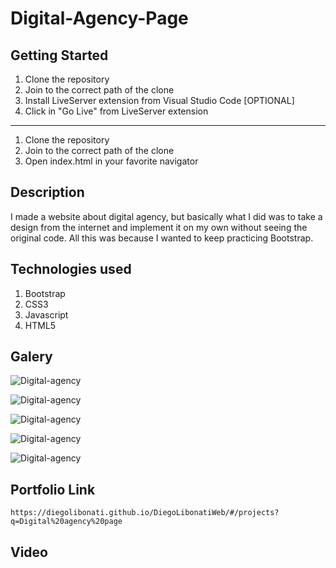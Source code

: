 # Digital-Agency-Page

## Getting Started

1. Clone the repository
2. Join to the correct path of the clone
3. Install LiveServer extension from Visual Studio Code [OPTIONAL]
4. Click in "Go Live" from LiveServer extension

---

1. Clone the repository
2. Join to the correct path of the clone
3. Open index.html in your favorite navigator

## Description

I made a website about digital agency, but basically what I did was to take a design from the internet and implement it on my own without seeing the original code. All this was because I wanted to keep practicing Bootstrap.

## Technologies used

1. Bootstrap
2. CSS3
3. Javascript
4. HTML5

## Galery

![Digital-agency](https://raw.githubusercontent.com/DiegoLibonati/DiegoLibonatiWeb/main/data/projects/Bootstrap/Imagenes/digitalagency/digitalagency.jpg)

![Digital-agency](https://raw.githubusercontent.com/DiegoLibonati/DiegoLibonatiWeb/main/data/projects/Bootstrap/Imagenes/digitalagency/1.jpg)

![Digital-agency](https://raw.githubusercontent.com/DiegoLibonati/DiegoLibonatiWeb/main/data/projects/Bootstrap/Imagenes/digitalagency/2.jpg)

![Digital-agency](https://raw.githubusercontent.com/DiegoLibonati/DiegoLibonatiWeb/main/data/projects/Bootstrap/Imagenes/digitalagency/3.jpg)

![Digital-agency](https://raw.githubusercontent.com/DiegoLibonati/DiegoLibonatiWeb/main/data/projects/Bootstrap/Imagenes/digitalagency/4.jpg)

## Portfolio Link

`https://diegolibonati.github.io/DiegoLibonatiWeb/#/projects?q=Digital%20agency%20page`

## Video
